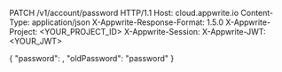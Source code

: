 PATCH /v1/account/password HTTP/1.1
Host: cloud.appwrite.io
Content-Type: application/json
X-Appwrite-Response-Format: 1.5.0
X-Appwrite-Project: &lt;YOUR_PROJECT_ID&gt;
X-Appwrite-Session: 
X-Appwrite-JWT: &lt;YOUR_JWT&gt;

{
  "password": ,
  "oldPassword": "password"
}
